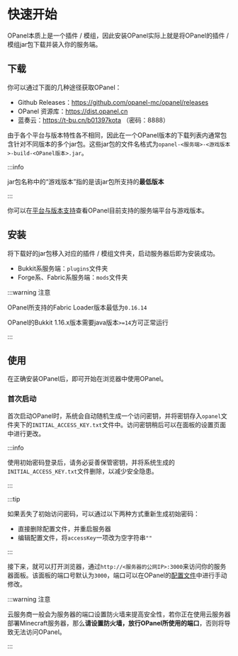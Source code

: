 # 快速开始

OPanel本质上是一个插件 / 模组，因此安装OPanel实际上就是将OPanel的插件 / 模组jar包下载并装入你的服务端。

## 下载

你可以通过下面的几种途径获取OPanel：
- Github Releases：<https://github.com/opanel-mc/opanel/releases>
- OPanel 资源库：<https://dist.opanel.cn>
- 蓝奏云：<https://t-bu.cn/b01397kota> （密码：8888）

由于各个平台与版本特性各不相同，因此在一个OPanel版本的下载列表内通常包含针对不同版本的多个jar包。这些jar包的文件名格式为`opanel-<服务端>-<游戏版本>-build-<OPanel版本>.jar`。

:::info

jar包名称中的“游戏版本”指的是该jar包所支持的**最低版本**

:::

你可以在[平台与版本支持](/docs/versions)查看OPanel目前支持的服务端平台与游戏版本。

## 安装

将下载好的jar包移入对应的插件 / 模组文件夹，启动服务器后即为安装成功。

- Bukkit系服务端：`plugins`文件夹
- Forge系、Fabric系服务端：`mods`文件夹

:::warning 注意

OPanel所支持的Fabric Loader版本最低为`0.16.14`

OPanel的Bukkit 1.16.x版本需要java版本`>=14`方可正常运行

:::

## 使用

在正确安装OPanel后，即可开始在浏览器中使用OPanel。

### 首次启动

首次启动OPanel时，系统会自动随机生成一个访问密钥，并将密钥存入`opanel`文件夹下的`INITIAL_ACCESS_KEY.txt`文件中。访问密钥稍后可以在面板的设置页面中进行更改。

:::info

使用初始密码登录后，请务必妥善保管密钥，并将系统生成的`INITIAL_ACCESS_KEY.txt`文件删除，以减少安全隐患。

:::

:::tip

如果丢失了初始访问密码，可以通过以下两种方式重新生成初始密码：
- 直接删除配置文件，并重启服务器
- 编辑配置文件，将`accessKey`一项改为空字符串`""`

:::

接下来，就可以打开浏览器，通过`http://<服务器的公网IP>:3000`来访问你的服务器面板。该面板的端口号默认为`3000`，端口可以在OPanel的[配置文件](/docs/configuration)中进行手动修改。

:::warning 注意

云服务商一般会为服务器的端口设置防火墙来提高安全性，若你正在使用云服务器部署Minecraft服务器，那么**请设置防火墙，放行OPanel所使用的端口**，否则将导致无法访问OPanel。

:::
